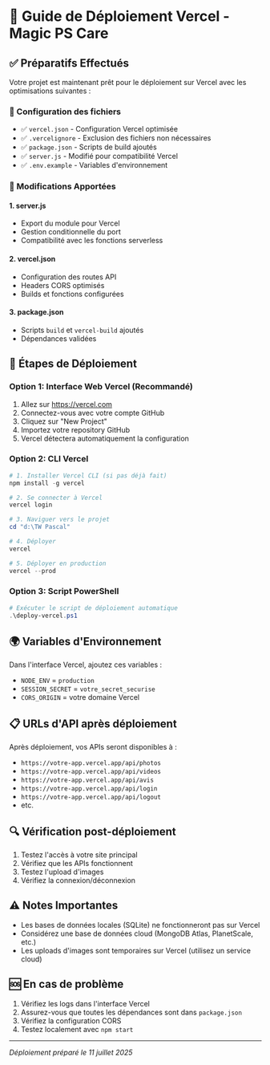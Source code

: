 # 🚀 Guide de Déploiement Vercel - Magic PS Care

## ✅ Préparatifs Effectués

Votre projet est maintenant prêt pour le déploiement sur Vercel avec les optimisations suivantes :

### 📁 Configuration des fichiers
- ✅ `vercel.json` - Configuration Vercel optimisée
- ✅ `.vercelignore` - Exclusion des fichiers non nécessaires
- ✅ `package.json` - Scripts de build ajoutés
- ✅ `server.js` - Modifié pour compatibilité Vercel
- ✅ `.env.example` - Variables d'environnement

### 🔧 Modifications Apportées

#### 1. **server.js**
- Export du module pour Vercel
- Gestion conditionnelle du port
- Compatibilité avec les fonctions serverless

#### 2. **vercel.json**
- Configuration des routes API
- Headers CORS optimisés
- Builds et fonctions configurées

#### 3. **package.json**
- Scripts `build` et `vercel-build` ajoutés
- Dépendances validées

## 🚀 Étapes de Déploiement

### Option 1: Interface Web Vercel (Recommandé)
1. Allez sur https://vercel.com
2. Connectez-vous avec votre compte GitHub
3. Cliquez sur "New Project"
4. Importez votre repository GitHub
5. Vercel détectera automatiquement la configuration

### Option 2: CLI Vercel
```powershell
# 1. Installer Vercel CLI (si pas déjà fait)
npm install -g vercel

# 2. Se connecter à Vercel
vercel login

# 3. Naviguer vers le projet
cd "d:\TW Pascal"

# 4. Déployer
vercel

# 5. Déployer en production
vercel --prod
```

### Option 3: Script PowerShell
```powershell
# Exécuter le script de déploiement automatique
.\deploy-vercel.ps1
```

## 🌍 Variables d'Environnement

Dans l'interface Vercel, ajoutez ces variables :
- `NODE_ENV` = `production`
- `SESSION_SECRET` = `votre_secret_securise`
- `CORS_ORIGIN` = votre domaine Vercel

## 📋 URLs d'API après déploiement

Après déploiement, vos APIs seront disponibles à :
- `https://votre-app.vercel.app/api/photos`
- `https://votre-app.vercel.app/api/videos`
- `https://votre-app.vercel.app/api/avis`
- `https://votre-app.vercel.app/api/login`
- `https://votre-app.vercel.app/api/logout`
- etc.

## 🔍 Vérification post-déploiement

1. Testez l'accès à votre site principal
2. Vérifiez que les APIs fonctionnent
3. Testez l'upload d'images
4. Vérifiez la connexion/déconnexion

## ⚠️ Notes Importantes

- Les bases de données locales (SQLite) ne fonctionneront pas sur Vercel
- Considérez une base de données cloud (MongoDB Atlas, PlanetScale, etc.)
- Les uploads d'images sont temporaires sur Vercel (utilisez un service cloud)

## 🆘 En cas de problème

1. Vérifiez les logs dans l'interface Vercel
2. Assurez-vous que toutes les dépendances sont dans `package.json`
3. Vérifiez la configuration CORS
4. Testez localement avec `npm start`

---
*Déploiement préparé le 11 juillet 2025*
